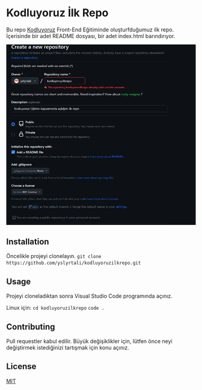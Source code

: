 # Kodluyoruz İlk Repo
Bu repo [Kodluyoruz](https://www.kodluyoruz.org/) Front-End Eğitiminde oluşturfduğumuz ilk repo. İçerisinde bir adet README dosyası, bir adet index.html barındırıyor.

![](ss.png)

## Installation

Öncelikle projeyi clonelayın.
`git clone https://github.com/yslyrtali/kodluyoruzilkrepo.git`

## Usage
Projeyi cloneladıktan sonra Visual Studio Code programında açınız.

Linux için:
`cd kodluyoruzilkrepo`
`code .`

## Contributing

Pull requestler kabul edilir. Büyük değişiklikler için, lütfen önce neyi değiştirmek istediğinizi tartışmak için konu açınız.

## License

[MIT](https://choosealicense.com/licenses/mit/)

